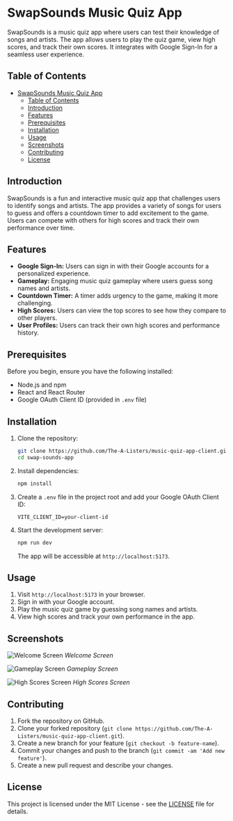 # SwapSounds Music Quiz App

SwapSounds is a music quiz app where users can test their knowledge of songs and artists. The app allows users to play the quiz game, view high scores, and track their own scores. It integrates with Google Sign-In for a seamless user experience.

## Table of Contents

- [SwapSounds Music Quiz App](#swapsounds-music-quiz-app)
  - [Table of Contents](#table-of-contents)
  - [Introduction](#introduction)
  - [Features](#features)
  - [Prerequisites](#prerequisites)
  - [Installation](#installation)
  - [Usage](#usage)
  - [Screenshots](#screenshots)
  - [Contributing](#contributing)
  - [License](#license)

## Introduction

SwapSounds is a fun and interactive music quiz app that challenges users to identify songs and artists. The app provides a variety of songs for users to guess and offers a countdown timer to add excitement to the game. Users can compete with others for high scores and track their own performance over time.

## Features

- **Google Sign-In:** Users can sign in with their Google accounts for a personalized experience.
- **Gameplay:** Engaging music quiz gameplay where users guess song names and artists.
- **Countdown Timer:** A timer adds urgency to the game, making it more challenging.
- **High Scores:** Users can view the top scores to see how they compare to other players.
- **User Profiles:** Users can track their own high scores and performance history.

## Prerequisites

Before you begin, ensure you have the following installed:

- Node.js and npm
- React and React Router
- Google OAuth Client ID (provided in `.env` file)

## Installation

1. Clone the repository:

   ```sh
   git clone https://github.com/The-A-Listers/music-quiz-app-client.git>
   cd swap-sounds-app
   ```

2. Install dependencies:

   ```sh
   npm install
   ```

3. Create a `.env` file in the project root and add your Google OAuth Client ID:

   ```
   VITE_CLIENT_ID=your-client-id
   ```

4. Start the development server:

   ```sh
   npm run dev
   ```

   The app will be accessible at `http://localhost:5173`.

## Usage

1. Visit `http://localhost:5173` in your browser.
2. Sign in with your Google account.
3. Play the music quiz game by guessing song names and artists.
4. View high scores and track your own performance in the app.

## Screenshots

![Welcome Screen](/path/to/welcome-screen.png)
*Welcome Screen*

![Gameplay Screen](/path/to/gameplay-screen.png)
*Gameplay Screen*

![High Scores Screen](/path/to/highscores-screen.png)
*High Scores Screen*

## Contributing

1. Fork the repository on GitHub.
2. Clone your forked repository (`git clone https://github.com/The-A-Listers/music-quiz-app-client.git`).
3. Create a new branch for your feature (`git checkout -b feature-name`).
4. Commit your changes and push to the branch (`git commit -am 'Add new feature'`).
5. Create a new pull request and describe your changes.

## License

This project is licensed under the MIT License - see the [LICENSE](LICENSE) file for details.
